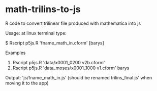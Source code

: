 # math-trilins-to-js

R code to convert trilinear file produced with mathematica into js

Usage: at linux terminal type:

$ Rscript p5js.R 'fname_math_in.cform' [barys]

Examples

1) Rscript p5js.R 'data/x0001_0200 v2b.cform'
2) Rscript p5js.R 'data_moses/x0001_1000 v1.cform' barys

Output: 'js/fname_math_in.js' (should be renamed trilins_final.js' when moving it to the app)
